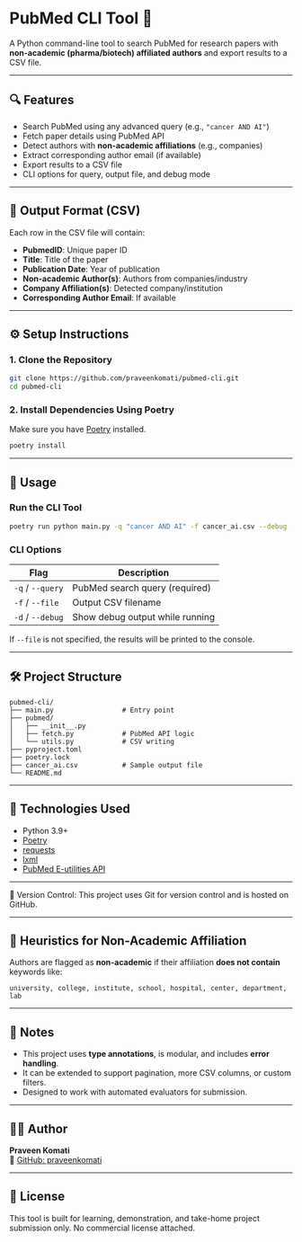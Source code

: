 # PubMed CLI Tool 🧬

A Python command-line tool to search PubMed for research papers with **non-academic (pharma/biotech) affiliated authors** and export results to a CSV file.

---

## 🔍 Features

- Search PubMed using any advanced query (e.g., `"cancer AND AI"`)
- Fetch paper details using PubMed API
- Detect authors with **non-academic affiliations** (e.g., companies)
- Extract corresponding author email (if available)
- Export results to a CSV file
- CLI options for query, output file, and debug mode

---

## 📁 Output Format (CSV)

Each row in the CSV file will contain:

- **PubmedID**: Unique paper ID
- **Title**: Title of the paper
- **Publication Date**: Year of publication
- **Non-academic Author(s)**: Authors from companies/industry
- **Company Affiliation(s)**: Detected company/institution
- **Corresponding Author Email**: If available

---

## ⚙️ Setup Instructions

### 1. Clone the Repository

```bash
git clone https://github.com/praveenkomati/pubmed-cli.git
cd pubmed-cli
```

### 2. Install Dependencies Using Poetry

Make sure you have [Poetry](https://python-poetry.org/docs/#installation) installed.

```bash
poetry install
```

---

## 🚀 Usage

### Run the CLI Tool

```bash
poetry run python main.py -q "cancer AND AI" -f cancer_ai.csv --debug
```

### CLI Options

| Flag        | Description                          |
|-------------|--------------------------------------|
| `-q` / `--query` | PubMed search query (required)      |
| `-f` / `--file`  | Output CSV filename                |
| `-d` / `--debug` | Show debug output while running    |

If `--file` is not specified, the results will be printed to the console.

---

## 🛠 Project Structure

```
pubmed-cli/
├── main.py                 # Entry point
├── pubmed/
│   ├── __init__.py
│   ├── fetch.py            # PubMed API logic
│   └── utils.py            # CSV writing
├── pyproject.toml
├── poetry.lock
├── cancer_ai.csv           # Sample output file
└── README.md
```

---

## 🧪 Technologies Used

- Python 3.9+
- [Poetry](https://python-poetry.org/)
- [requests](https://pypi.org/project/requests/)
- [lxml](https://pypi.org/project/lxml/)
- [PubMed E-utilities API](https://www.ncbi.nlm.nih.gov/books/NBK25501/)

---
🧠 Version Control:
This project uses Git for version control and is hosted on GitHub.

---

## 🧠 Heuristics for Non-Academic Affiliation

Authors are flagged as **non-academic** if their affiliation **does not contain** keywords like:

```
university, college, institute, school, hospital, center, department, lab
```

---

## 📌 Notes

- This project uses **type annotations**, is modular, and includes **error handling**.
- It can be extended to support pagination, more CSV columns, or custom filters.
- Designed to work with automated evaluators for submission.

---

## 👨‍💻 Author

**Praveen Komati**  
🔗 [GitHub: praveenkomati](https://github.com/praveenkomati)

---

## 📄 License

This tool is built for learning, demonstration, and take-home project submission only. No commercial license attached.

